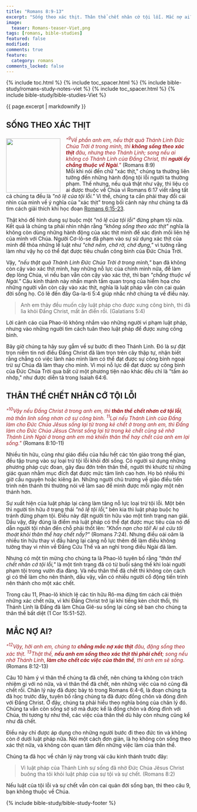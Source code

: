 ```yaml
---
title: "Romans 8:9-13"
excerpt: "Sống theo xác thịt. Thân thể chết nhân cớ tội lỗi. Mắc nợ ai?"
image:
  teaser: Romans-teaser-Viet.png
tags: [romans, bible-studies]
featured: false
modified:
comments: true
feature:
  category: romans
comments_locked: false
---
```


{% include toc.html %}
{% include toc_spacer.html %}
{% include bible-study/romans-study-notes-viet %}
{% include toc_spacer.html %}
{% include bible-study/bible-studies-Viet %}

{{ page.excerpt | markdownify }}

## SỐNG THEO XÁC THỊT

<div>
<p>
<img alt src="http://vacsf.org/assets/images/Romans-teaser-Viet.png" style="border: 0px none; margin: 7px 15px 0px 0px; max-width: 100%; height: 148px; padding: 0px; float: left;">
    <span style="color: rgb(159, 29, 33);"><i>"<sup>9</sup>Về phần anh em, nếu thật quả Thánh Linh Ðức Chúa Trời ở trong mình, thì <strong>không sống theo xác thịt</strong> đâu, nhưng theo Thánh Linh; song nếu ai không có Thánh Linh của Ðấng Christ, thì <strong>người ấy chẳng thuộc về Ngài</strong>."</i></span> (Romans 8:9)<br />Mỗi khi nói đến chữ "xác thịt," chúng ta thường liên tưởng đến những hành động tội lỗi người ta thường phạm. Thế nhưng, nếu quả thật như vậy, thì liệu có ai được thuộc về Chúa vì Romans 6:17 viết rằng tất cả chúng ta đều là  <i>"nô lệ của tội lỗi."</i> Vì thế, chúng ta cần phải thay đổi cái nhìn của mình về ý nghĩa của "xác thịt" trong bối cảnh này như chúng ta đã tìm cách giải thích khi học đoạn <a href="https://vacsf.org/romans-viet/Romans-06-v15-23-Viet/" target="__blank">Romans 6:15-23</a>.</p>
</div>

Thật khó để hình dung sự buộc một *"nô lệ của tội lỗi"* đừng phạm tội nữa. Kết quả là chúng ta phải nhìn nhận rằng *"không sống theo xác thịt"* nghĩa là không còn dùng những hành động của xác thịt mình để xác định mối liên hệ của mình với Chúa. Người Cơ-lô-se đã phạm vào sự sử dụng xác thịt của mình để thỏa những lề luật như *"chớ nếm, chớ rờ, chớ đụng,"* vì tưởng rằng làm như vậy họ có thể đạt được tiêu chuẩn công bình của Đức Chúa Trời.

Vậy, *"nếu thật quả Thánh Linh Ðức Chúa Trời ở trong mình,"* bạn đã không còn cậy vào xác thịt mình, hay những nỗ lực của chính mình nữa, để làm đẹp lòng Chúa, vì nếu bạn vẫn còn cậy vào xác thịt, thì bạn *"chẳng thuộc về Ngài."* Câu kinh thánh này nhấn mạnh tầm quan trọng của hiểm họa cho những người vẫn còn cậy vào xác thịt, nghĩa là luật pháp vẫn còn cai quản đời sống họ. Có lẽ đến đây Ga-la-ti 5:4 giúp nhắc nhở chúng ta về điều này.

> Anh em thảy đều muốn cậy luật pháp cho được xưng công bình, thì đã lìa khỏi Ðấng Christ, mất ân điển rồi. (Galatians 5:4)

Lời cảnh cáo của Phao-lô không nhắm vào những người vi phạm luật pháp, nhưng vào những người tìm cách tuân theo luật pháp để được xưng công bình.

Bây giờ chúng ta hãy suy gẫm về sự bước đi theo Thánh Linh. Đó là sự đặt trọn niềm tin nơi điều Đấng Christ đã làm trọn trên cây thập tự, nhận biết rằng chẳng có việc lành nào mình làm có thể đạt được sự công bình ngoại trừ sự Chúa đã làm thay cho mình. Vì mọi nỗ lực để đạt được sự công bình của Đức Chúa Trời qua bất cứ một phương tiện nào khác đều chỉ là "tấm áo nhớp," như được diễn tả trong Isaiah 64:6.

## THÂN THỂ CHẾT NHÂN CỚ TỘI LỖI

<span style="color: rgb(159, 29, 33);">
<i>"<sup>10</sup>Vậy nếu Ðấng Christ ở trong anh em, thì <strong>thân thể chết nhơn cớ tội lỗi</strong>, mà thần linh sống nhơn cớ sự công bình.  <sup>11</sup>Lại nếu Thánh Linh của Ðấng làm cho Ðức Chúa Jêsus sống lại từ trong kẻ chết ở trong anh em, thì Ðấng làm cho Ðức Chúa Jêsus Christ sống lại từ trong kẻ chết cũng sẽ nhờ Thánh Linh Ngài ở trong anh em mà khiến thân thể hay chết của anh em lại sống."</i></span> (Romans 8:10-11)

Nhiều tín hữu, cũng như giáo điều của hầu hết các tôn giáo trong thế gian, đều tập trung vào sự loại trừ tội lỗi khỏi đời sống. Có người sử dụng những phương pháp cực đoan, gây đau đớn trên thân thể, người thì khước từ những giác quan nhằm mục đích đạt được mức tâm linh cao hơn. Họ bỏ nhiều thì giờ cầu nguyện hoặc kiêng ăn. Những người chủ trương về giáo điều tiến trình nên thánh thì thường nói về làm sao để mình được mỗi ngày một nên thánh hơn.

Sự xuất hiện của luật pháp lại càng làm tăng nỗ lực loại trừ tội lỗi. Một bên thì người tín hữu ở trạng thái *"nô lệ tội lỗi,"* bên kia thì luật pháp buộc họ tránh đừng phạm tội. Điều này đặt người tín hữu vào một tình trạng nan giải. Dầu vậy, đây đúng là điểm mà luật pháp có thể đạt được mục tiêu của nó để dẫn người tội nhân đến chỗ phải thốt lên: *"Khốn nạn cho tôi! Ai sẽ cứu tôi thoát khỏi thân thể hay chết nầy?"* (Romans 7:24). Nhưng điều oái oăm là nhiều tín hữu thay vì đầu hàng lại càng nỗ lực thêm để làm điều không tưởng thay vì nhìn về Đấng Cứu Thế và an nghỉ trong điều Ngài đã làm.

Nhưng có một tin mừng cho chúng ta là Phao-lô tuyên bố rằng *"thân thể chết nhân cớ tội lỗi,"* là một tình trạng đã có từ buổi sáng thế khi loài người phạm tội trong vườn địa đàng. Và nếu thân thể đã chết thì không còn cách gì có thể làm cho nên thánh, dầu vậy, vẫn có nhiều người cổ động tiến trình nên thánh cho một xác chết.

Trong câu 11, Phao-lô khích lệ các tín hữu Rô-ma đừng tìm cách cải thiện những xác chết nữa, vì khi Đấng Christ trở lại khi tiếng kèn chót thổi, thì Thánh Linh là Đấng đã làm Chúa Giê-su sống lại cũng sẽ ban cho chúng ta thân thể bất diệt (1 Cor 15:51-52).

## MẮC NỢ AI?

<span style="color: rgb(159, 29, 33);">
<i>"<sup>12</sup>Vậy, hỡi anh em, chúng ta <strong>chẳng mắc nợ xác thịt</strong> đâu, đặng sống theo xác thịt.  <sup>13</sup>Thật thế, <strong>nếu anh em sống theo xác thịt thì phải chết</strong>; song nếu nhờ Thánh Linh, <strong>làm cho chết các việc của thân thể</strong>, thì anh em sẽ sống.</i></span> (Romans 8:12-13)

Câu 10 hàm ý vì thân thể chúng ta đã chết, nên chúng ta không còn trách nhiệm gì với nó nữa, và vì thân thể đã chết, nên những việc của nó cũng đã chết rồi. Chân lý này đã được bày tỏ trong Romans 6:4-6, là đoạn chúng ta đã học trước đây, tuyên bố rằng chúng ta đã được đồng chôn và đóng đinh với Đấng Christ. Ở đây, chúng ta phải hiểu theo nghĩa bóng của chân lý đó. Chúng ta vẫn còn sống sờ sờ mà được kể là đồng chôn và đóng đinh với Chúa, thì tương tự như thế, các việc của thân thể dù hãy còn nhưng cũng kể như đã chết.

Điều này chỉ được áp dụng cho những người bước đi theo đức tin và không còn ở dưới luật pháp nữa. Nói một cách đơn giản, là họ không còn sống theo xác thịt nữa, và không còn quan tâm đến những việc làm của thân thể.

Chúng ta đã học về chân lý này trong vài câu kinh thánh trước đây:

> Vì luật pháp của Thánh Linh sự sống đã nhờ Ðức Chúa Jêsus Christ buông tha tôi khỏi luật pháp của sự tội và sự chết. (Romans 8:2)

Nếu luật của tội lỗi và sự chết vẫn còn cai quản đời sống bạn, thì theo câu 9, bạn không thuộc về Chúa.


{% include bible-study/bible-study-footer %}

